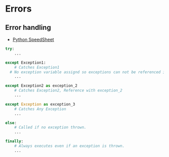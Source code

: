 # Errors

## Error handling

- [Python SpeedSheet](https://speedsheet.io/s/python?select=Gtxq)

```python
try:
	...

except Exception1:
	# Catches Exception1
  # No exception variable assignd so exceptions can not be referenced in this block.
	...

except Exception2 as exception_2
	# Catches Exception2, Reference with exception_2
	...

except Exception as exception_3
	# Catches Any Exception
	...

else:
	# Called if no exception thrown.
	...

finally:
	# Always executes even if an exception is thrown.
	...
```
